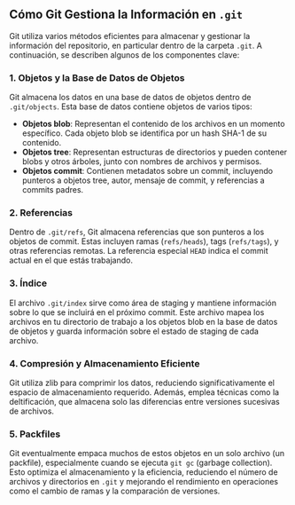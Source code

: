 ## Cómo Git Gestiona la Información en `.git`

Git utiliza varios métodos eficientes para almacenar y gestionar la información del repositorio, en particular dentro de la carpeta `.git`. A continuación, se describen algunos de los componentes clave:

### 1. **Objetos y la Base de Datos de Objetos**
Git almacena los datos en una base de datos de objetos dentro de `.git/objects`. Esta base de datos contiene objetos de varios tipos:
- **Objetos blob**: Representan el contenido de los archivos en un momento específico. Cada objeto blob se identifica por un hash SHA-1 de su contenido.
- **Objetos tree**: Representan estructuras de directorios y pueden contener blobs y otros árboles, junto con nombres de archivos y permisos.
- **Objetos commit**: Contienen metadatos sobre un commit, incluyendo punteros a objetos tree, autor, mensaje de commit, y referencias a commits padres.

### 2. **Referencias**
Dentro de `.git/refs`, Git almacena referencias que son punteros a los objetos de commit. Estas incluyen ramas (`refs/heads`), tags (`refs/tags`), y otras referencias remotas. La referencia especial `HEAD` indica el commit actual en el que estás trabajando.

### 3. **Índice**
El archivo `.git/index` sirve como área de staging y mantiene información sobre lo que se incluirá en el próximo commit. Este archivo mapea los archivos en tu directorio de trabajo a los objetos blob en la base de datos de objetos y guarda información sobre el estado de staging de cada archivo.

### 4. **Compresión y Almacenamiento Eficiente**
Git utiliza zlib para comprimir los datos, reduciendo significativamente el espacio de almacenamiento requerido. Además, emplea técnicas como la deltificación, que almacena solo las diferencias entre versiones sucesivas de archivos.

### 5. **Packfiles**
Git eventualmente empaca muchos de estos objetos en un solo archivo (un packfile), especialmente cuando se ejecuta `git gc` (garbage collection). Esto optimiza el almacenamiento y la eficiencia, reduciendo el número de archivos y directorios en `.git` y mejorando el rendimiento en operaciones como el cambio de ramas y la comparación de versiones.
